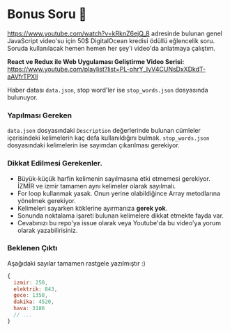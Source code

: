 # Bonus Soru 🎉

https://www.youtube.com/watch?v=kRknZ6ejQ_8 adresinde bulunan genel JavaScript video'su için 50$ DigitalOcean kredisi ödüllü eğlencelik soru. Soruda kullanılacak hemen hemen her şey'i video'da anlatmaya çalıştım.

**React ve Redux ile Web Uygulaması Geliştirme Video Serisi:** https://www.youtube.com/playlist?list=PL-ohrY_IyV4CUNsDxXDkdT-aAVfrTPXll

Haber datası `data.json`, stop word'ler ise `stop_words.json` dosyasında bulunuyor.

### Yapılması Gereken
`data.json` dosyasındaki `Description` değerlerinde bulunan cümleler içerisindeki kelimelerin kaç defa kullanıldığını bulmak. `stop_words.json` dosyasındaki kelimelerin ise sayımdan çıkarılması gerekiyor.

### Dikkat Edilmesi Gerekenler.

* Büyük-küçük harfin kelimenin sayılmasına etki etmemesi gerekiyor. İZMİR ve izmir tamamen aynı kelimeler olarak sayılmalı.
* For loop kullanmak yasak. Onun yerine olabildiğince Array metodlarına yönelmek gerekiyor.
* Kelimeleri sayarken köklerine ayırmanıza **gerek yok**.
* Sonunda noktalama işareti bulunan kelimelere dikkat etmekte fayda var.
* Cevabınızı bu repo'ya issue olarak veya Youtube'da bu video'ya yorum olarak yazabilirisiniz.

### Beklenen Çıktı
Aşağıdaki sayılar tamamen rastgele yazılmıştır :)

```javascript
{
  izmir: 250,
  elektrik: 843,
  gece: 1350,
  dakika: 4520,
  hava: 3186
  // ...
}
```

